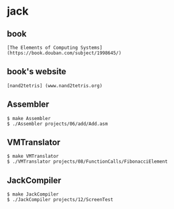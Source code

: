# jack

## book
```
[The Elements of Computing Systems] (https://book.douban.com/subject/1998645/)
```

## book's website
```
[nand2tetris] (www.nand2tetris.org)
```

## Assembler
```
$ make Assembler
$ ./Assembler projects/06/add/Add.asm 
```

## VMTranslator
```
$ make VMTranslator
$ ./VMTranslator projects/08/FunctionCalls/FibonacciElement
```

## JackCompiler
```
$ make JackCompiler
$ ./JackCompiler projects/12/ScreenTest
```
